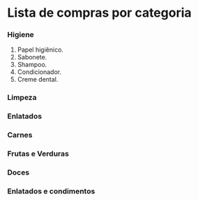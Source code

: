 # Lista de compras por categoria

### Higiene 
1. Papel higiênico.
2. Sabonete.
3. Shampoo.
4. Condicionador.
5. Creme dental.

### Limpeza

### Enlatados

### Carnes

### Frutas e Verduras

### Doces

### Enlatados e condimentos